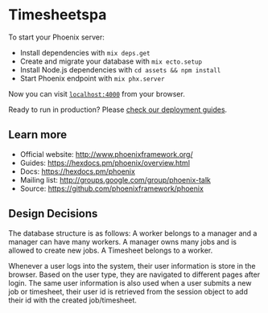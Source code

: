 # Timesheetspa

To start your Phoenix server:

  * Install dependencies with `mix deps.get`
  * Create and migrate your database with `mix ecto.setup`
  * Install Node.js dependencies with `cd assets && npm install`
  * Start Phoenix endpoint with `mix phx.server`

Now you can visit [`localhost:4000`](http://localhost:4000) from your browser.

Ready to run in production? Please [check our deployment guides](https://hexdocs.pm/phoenix/deployment.html).

## Learn more

  * Official website: http://www.phoenixframework.org/
  * Guides: https://hexdocs.pm/phoenix/overview.html
  * Docs: https://hexdocs.pm/phoenix
  * Mailing list: http://groups.google.com/group/phoenix-talk
  * Source: https://github.com/phoenixframework/phoenix

## Design Decisions
The database structure is as follows:
A worker belongs to a manager and a manager can have many workers. A manager owns many jobs and is allowed to create new jobs. A Timesheet belongs to a worker.

Whenever a user logs into the system, their user information is store in the browser. Based on the user type, they are navigated to different pages after login. The same user information is also used when a user submits a new job or timesheet, their user id is retrieved from the session object to add their id with the created job/timesheet.
